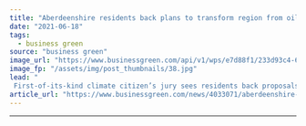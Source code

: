 ```yaml
---
title: "Aberdeenshire residents back plans to transform region from oil capital into clean energy hub"
date: "2021-06-18"
tags: 
  - business green
source: "business green"
image_url: "https://www.businessgreen.com/api/v1/wps/e7d88f1/233d93c4-6ccc-4d69-8a7e-156c0217d08b/7/aberdeen-new-185x114.jpg"
image_fp: "/assets/img/post_thumbnails/38.jpg"
lead: "
 First-of-its-kind climate citizen’s jury sees residents back proposals for Scottish region to become a 'centre of excellence' for clean energy ..."
article_url: "https://www.businessgreen.com/news/4033071/aberdeenshire-residents-plans-transform-region-oil-capital-clean-energy-hub"
---
```


---
